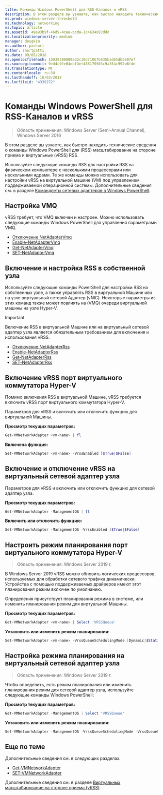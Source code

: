```yaml
---
title: Команды Windows PowerShell для RSS-Каналов и vRSS
description: В этом разделе вы узнаете, как быстро находить технические сведения о команды Windows PowerShell для масштабирования получать стороне (RSS) и виртуальные RSS (vRSS).
ms.prod: windows-server-threshold
ms.technology: networking
ms.topic: article
ms.assetid: 49e93b9f-46d9-4cee-bcda-1c4634893ddd
ms.localizationpriority: medium
manager: dougkim
ms.author: pashort
author: shortpatti
ms.date: 09/05/2018
ms.openlocfilehash: 10039388009e32c10d71067b835bad65db5607ef
ms.sourcegitcommit: 9ed4c9fe04ebf3ef488170503c9a354c992b6fde
ms.translationtype: MT
ms.contentlocale: ru-RU
ms.lasthandoff: 10/03/2018
ms.locfileid: "4339272"
---
```

# Команды Windows PowerShell для RSS-Каналов и vRSS

>Область применения: Windows Server (Semi-Annual Channel), Windows Server 2016

В этом разделе вы узнаете, как быстро находить технические сведения о команды Windows PowerShell для \(RSS\) масштабирование на стороне приема и виртуальные \(vRSS\) RSS.

Используйте следующие команды RSS для настройки RSS на физическом компьютере с несколькими процессорами или несколькими ядрами. Те же команды можно использовать для настройки vRSS на виртуальной машине \(VM\) под управлением поддерживаемой операционной системы. Дополнительные сведения см. в разделе [Командлеты сетевых адаптеров в Windows PowerShell](https://docs.microsoft.com/powershell/module/netadapter/?view=win10-ps).

## Настройка VMQ

vRSS требует, что VMQ включен и настроен. Можно использовать следующие команды Windows PowerShell для управления параметрами VMQ.

- [Отключение NetAdapterVmq](https://docs.microsoft.com/powershell/module/netadapter/disable-netadaptervmq?view=win10-ps)
- [Enable-NetAdapterVmq](https://docs.microsoft.com/powershell/module/netadapter/enable-netadaptervmq?view=win10-ps)
- [Get-NetAdapterVmq](https://docs.microsoft.com/powershell/module/netadapter/get-netadaptervmq?view=win10-ps)
- [SET-NetAdapterVmq](https://docs.microsoft.com/powershell/module/netadapter/set-netadaptervmq?view=win10-ps)

## Включение и настройка RSS в собственной узла

Используйте следующие команды PowerShell для настройки RSS на собственных узле, а также управлять RSS в виртуальной Машине или на узле виртуальный сетевой Адаптер (vNIC). Некоторые параметры из этих команд также может повлиять на \(VMQ\) очереди виртуальной машины на узле Hyper-V.  

>[!IMPORTANT]
>Включение RSS в виртуальной Машине или на виртуальный сетевой адаптер узла является обязательным требованием для включения и использования vRSS.

- [Отключение NetAdapterRss](https://docs.microsoft.com/powershell/module/netadapter/disable-netadapterrss?view=win10-ps)
- [Enable-NetAdapterRss](https://docs.microsoft.com/powershell/module/netadapter/enable-netadapterrss?view=win10-ps)
- [Get-NetAdapterRss](https://docs.microsoft.com/powershell/module/netadapter/get-netadapterrss?view=win10-ps)
- [SET-NetAdapterRss](https://docs.microsoft.com/powershell/module/netadapter/Set-NetAdapterRss?view=win10-ps)

## Включение vRSS порт виртуального коммутатора Hyper-V

Помимо включения RSS в виртуальной Машине, vRSS требуется включить vRSS порт виртуального коммутатора Hyper-V. 

Параметров для vRSS и включить или отключить функцию для виртуальной Машины.

   **Просмотр текущих параметров:** 

   ```PowerShell
   Get-VMNetworkAdapter <vm-name> | fl
   ```

   **Включена функция:**
   
   ```PowerShell
   Set-VMNetworkAdapter <vm-name> -VrssEnabled [$True|$False]
   ```

## Включение и отключение vRSS на виртуальный сетевой адаптер узла

Параметров для vRSS и включить или отключить функцию для сетевой адаптер узла.

   **Просмотр текущих параметров:** 

   ```PowerShell
   Get-VMNetworkAdapter -ManagementOS | fl
   ```

   **Включить или отключить функцию:** 

   ```PowerShell
   Set-VMNetworkAdapter -ManagementOS -VrssEnabled [$True|$False]
   ```

## Настроить режим планирования порт виртуального коммутатора Hyper-V 
>Область применения: Windows Server 2019 г.

В Windows Server 2019 vRSS можно обновить логических процессоров, используемых для обработки сетевого трафика динамически.  Устройства с помощью поддерживаемых драйверов имеют этот планирования режим включен по умолчанию. 

Определения присутствует планирования режима в системе, или изменить планирования режим для виртуальной Машины.

   **Просмотр текущих параметров:** 

   ```PowerShell
   Get-VMNetworkAdapter <vm-name> | Select 'VRSSQueue'
   ```

   **Установить или изменить режим планирования:**

   ```PowerShell
   Set-VMNetworkAdapter <vm-name> -VrssQueueSchedulingMode [Dynamic|$StaticVrss|StaticVMQ]
   ```

## Настройка режима планирования на виртуальный сетевой адаптер узла
>Область применения: Windows Server 2019 г.

Чтобы определить, есть режим планирования или изменить планирования режим для сетевой адаптер узла, используйте следующие команды Windows PowerShell:

   **Просмотр текущих параметров:** 

   ```PowerShell
   Get-VMNetworkAdapter -ManagementOS | Select 'VRSSQueue'
   ```

   **Установить или изменить режим планирования:** 

   ```PowerShell
   Set-VMNetworkAdapter -ManagementOS -VrssQueueSchedulingMode -VrssQueueSchedulingMode [Dynamic|$StaticVrss|StaticVMQ]
   ```


## Еще по теме 
Дополнительные сведения см. в следующих разделах.

- [Get-VMNetworkAdapter](https://technet.microsoft.com/itpro/powershell/windows/hyper-v/get-vmnetworkadapter)
- [SET-VMNetworkAdapter](https://technet.microsoft.com/itpro/powershell/windows/hyper-v/set-vmnetworkadapter)

Дополнительные сведения см. в разделе [Виртуальных масштабирование на стороне приема (vRSS)](vrss-top.md).